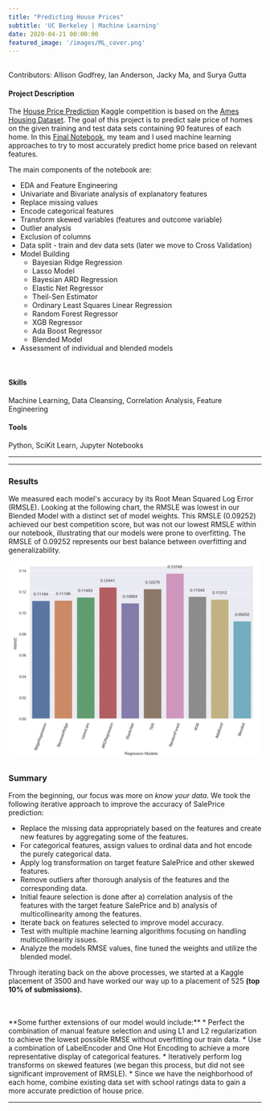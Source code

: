 ```yaml
---
title: "Predicting House Prices"
subtitle: 'UC Berkeley | Machine Learning'
date: 2020-04-21 00:00:00
featured_image: '/images/ML_cover.png'
---
```


<!-- ![](/images/impact_chart.png) -->

<!-- ## About the Project -->
<br> Contributors: Allison Godfrey, Ian Anderson, Jacky Ma, and Surya Gutta

#### Project Description

The <a href="https://github.com/allison-godfrey/w207-final-group-project/blob/master/W207_Predict_Property_Sale_Price.ipynb">House Price Prediction</a> Kaggle competition is based on the <a href="http://jse.amstat.org/v19n3/decock.pdf">Ames Housing Dataset</a>. The goal of this project is to predict sale price of homes on the given training and test data sets containing 90 features of each home. 
In this <a href="https://github.com/allison-godfrey/w207-final-group-project/blob/master/W207_Predict_Property_Sale_Price.ipynb">Final Notebook</a>, my team and I used machine learning approaches to try to most accurately predict home price based on relevant features. 

The main components of the notebook are:

* EDA and Feature Engineering
* Univariate and Bivariate analysis of explanatory features
* Replace missing values
* Encode categorical features
* Transform skewed variables (features and outcome variable)
* Outlier analysis
* Exclusion of columns
* Data split - train and dev data sets (later we move to Cross Validation)
* Model Building
	* Bayesian Ridge Regression
	* Lasso Model
	* Bayesian ARD Regression
	* Elastic Net Regressor
	* Theil-Sen Estimator
	* Ordinary Least Squares Linear Regression
	* Random Forest Regressor
	* XGB Regressor
	* Ada Boost Regressor
	* Blended Model
* Assessment of individual and blended models
<br>

#### Skills

Machine Learning, Data Cleansing, Correlation Analysis, Feature Engineering

#### Tools

Python, SciKit Learn, Jupyter Notebooks

<!-- The theme also supports markdown tables:

| Item                 | Author        | Supports tables? | Price |
|----------------------|---------------|------------------|-------|
| Duet Jekyll Theme    | Jekyll Themes | Yes              | $49   |
| Index Jekyll Theme   | Jekyll Themes | Yes              | $49   |
| Journal Jekyll Theme | Jekyll Themes | Yes              | $49   |

And footnotes[^1], which link to explanations[^2] at the bottom of the page[^3].

[^1]: Beautiful modern, minimal theme design.
[^2]: Powerful features to show off your work.
[^3]: Maintained and supported by the theme developer.

You can throw in some horizontal rules too:
 -->
---

<!-- ### Image galleries

Here's a really neat custom feature we added – galleries:

<div class="gallery" data-columns="3">
	<img src="/images/demo/demo-portrait.jpg">
	<img src="/images/demo/demo-landscape.jpg">
	<img src="/images/demo/demo-square.jpg">
	<img src="/images/demo/demo-landscape-2.jpg">
</div>

Inspired by the Galleries feature from WordPress, we've made it easy to create grid layouts for your images. Just use a bit of simple HTML in your post to create a masonry grid image layout:

```html
<div class="gallery" data-columns="3">
    <img src="/images/demo/demo-portrait.jpg">
    <img src="/images/demo/demo-landscape.jpg">
    <img src="/images/demo/demo-square.jpg">
    <img src="/images/demo/demo-landscape-2.jpg">
</div>
```

*See what we did there? Code and syntax highlighting is built-in too!*

Change the number inside the 'columns' setting to create different types of gallery for all kinds of purposes. You can even click on each image to seamlessly enlarge it on the page. -->

---

### Results

We measured each model's accuracy by its Root Mean Squared Log Error (RMSLE). Looking at the following chart, the RMSLE was lowest in our Blended Model with a distinct set of model weights. This RMSLE (0.09252) achieved our best competition score, but was not our lowest RMSLE within our notebook, illustrating that our models were prone to overfitting. The RMSLE of 0.09252 represents our best balance between overfitting and generalizability. 

<img src="/images/RMSE_analysis.png">


### Summary

From the beginning, our focus was more on *know your data*. We took the following iterative approach to improve the accuracy of SalePrice prediction:

* Replace the missing data appropriately based on the features and create new features by aggregating some of the features.
* For categorical features, assign values to ordinal data and hot encode the purely categorical data.
* Apply log transformation on target feature SalePrice and other skewed features.
* Remove outliers after thorough analysis of the features and the corresponding data.
* Initial feaure selection is done after a) correlation analysis of the features with the target feature SalePrice and b) analysis of multicollinearity among the features.
* Iterate back on features selected to improve model accuracy. 
* Test with multiple machine learning algorithms focusing on handling multicollinearity issues.
* Analyze the models RMSE values, fine tuned the weights and utilize the blended model.

Through iterating back on the above processes, we started at a Kaggle placement of 3500 and have worked our way up to a placement of 525 **(top 10% of submissions).** 

<br>
<br>
**Some further extensions of our model would include:**
* Perfect the combination of manual feature selection and using L1 and L2 regularization to achieve the lowest possible RMSE without overfitting our train data.
* Use a combination of LabelEncoder and One Hot Encoding to achieve a more representative display of categorical features.
* Iteratively perform log transforms on skewed features (we began this process, but did not see significant improvement of RMSLE).
* Since we have the neighborhood of each home, combine existing data set with school ratings data to gain a more accurate prediction of house price. 


---


